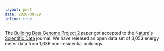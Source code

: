 ```yaml
---
layout: post
date: 2020-09-29
inline: true
---
```


The [Building Data Genome Project 2](https://github.com/buds-lab/building-data-genome-project-2) paper got accepted to the [Nature's Scientific Data](https://www.nature.com/sdata/) journal. We have released an open data set of 3,053 energy meter data from 1,636 non-residential buildings.
